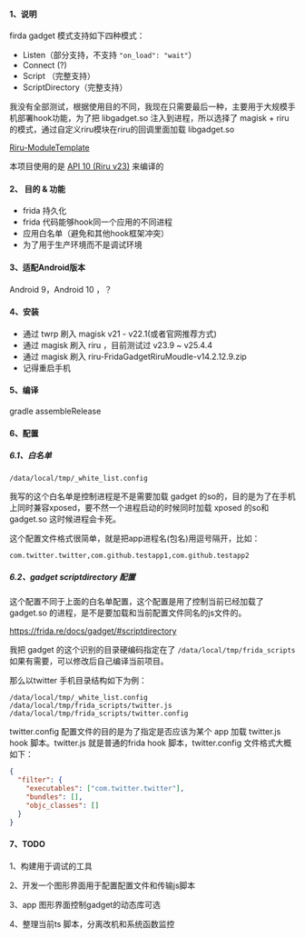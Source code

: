 #### 1、说明

firda gadget 模式支持如下四种模式：

   - Listen（部分支持，不支持 `"on_load": "wait"`）
   - Connect (?)
   - Script （完整支持）
   - ScriptDirectory（完整支持）
   
我没有全部测试，根据使用目的不同，我现在只需要最后一种，主要用于大规模手机部署hook功能，为了把 libgadget.so 注入到进程，所以选择了 magisk + riru 的模式，通过自定义riru模块在riru的回调里面加载 libgadget.so 

[Riru-ModuleTemplate](https://github.com/RikkaApps/Riru-ModuleTemplate)

本项目使用的是 [API 10 (Riru v23)](https://github.com/RikkaApps/Riru-ModuleTemplate#api-10-riru-v23) 来编译的


#### 2、 目的 & 功能

- frida 持久化
- frida 代码能够hook同一个应用的不同进程
- 应用白名单（避免和其他hook框架冲突）
- 为了用于生产环境而不是调试环境

#### 3、适配Android版本

Android 9，Android 10 ，？

#### 4、安装

- 通过 twrp 刷入 magisk v21 - v22.1(或者官网推荐方式)
- 通过 magisk 刷入 riru ，目前测试过 v23.9 ~ v25.4.4 
- 通过 magisk 刷入 riru-FridaGadgetRiruMoudle-v14.2.12.9.zip
- 记得重启手机

#### 5、编译 

gradle assembleRelease

#### 6、配置

##### 6.1、白名单

`/data/local/tmp/_white_list.config`

我写的这个白名单是控制进程是不是需要加载 gadget 的so的，目的是为了在手机上同时兼容xposed，要不然一个进程启动的时候同时加载 xposed 的so和 gadget.so  这时候进程会卡死。

这个配置文件格式很简单，就是把app进程名(包名)用逗号隔开，比如：

```txt
com.twitter.twitter,com.github.testapp1,com.github.testapp2
```

##### 6.2、gadget scriptdirectory 配置

这个配置不同于上面的白名单配置，这个配置是用了控制当前已经加载了 gadget.so 的进程，是不是要加载和当前配置文件同名的js文件的。

https://frida.re/docs/gadget/#scriptdirectory

我把 gadget 的这个识别的目录硬编码指定在了 `/data/local/tmp/frida_scripts` 如果有需要，可以修改后自己编译当前项目。

那么以twitter 手机目录结构如下为例：
```
/data/local/tmp/_white_list.config
/data/local/tmp/frida_scripts/twitter.js
/data/local/tmp/frida_scripts/twitter.config
```

twitter.config  配置文件的目的是为了指定是否应该为某个 app 加载 twitter.js hook 脚本。twitter.js 就是普通的frida hook 脚本，twitter.config 文件格式大概如下：

```json
{
  "filter": {
    "executables": ["com.twitter.twitter"],
    "bundles": [],
    "objc_classes": []
  }
}
```

#### 7、TODO 

1、构建用于调试的工具 

2、开发一个图形界面用于配置配置文件和传输js脚本

3、app 图形界面控制gadget的动态库可选

4、整理当前ts 脚本，分离改机和系统函数监控
